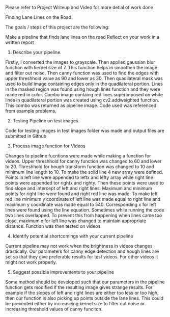 Please refer to Project Writeup and Video for more detial of work done

Finding Lane Lines on the Road

The goals / steps of this project are the following:

Make a pipeline that finds lane lines on the road
Reflect on your work in a written report

1. Describe your pipeline.

Firstly, I converted the images to grayscale. Then applied gaussian blur function with kernel size of 7. This function helps in smoothen the image and filter out noise. Then canny function was used to find the edges with upper threshhold value as 90 and lower as 30. Then quadilateral mask was used to build image containing edges only in the quadilateral portion. Lines in the masked region was found using hough lines function and they were made red in color. Combo image containg red lines superimposed on white lines in quadilateral portion was created using cv2.addweighted function. This combo was returned as pipeline image. Code used was referenced from example problems.

2. Testing Pipeline on test images.

Code for testing images in test images folder was made and output files are submitted in Github

3. Process image function for Videos

Changes to pipeline fucntions were made while making a function for videos. Upper threshhold for canny function was changed to 60 and lower to 20. Threshhold for hough transform function was changed to 10 and minimum line length to 10. To make the solid line 4 new array were defined. Points in left line were appended to leftx and lefty array while right line points were appended tor rightx and righty. Then these points were used to find slope and intercept of left and right lines. Maximum and minimum points for right line were found and right red line was made. To make left red line minimum y coordinate of left line was made equal to right line and maximum y coordinate was made equal to 540. Corresponding x for left lines were found using the line equation. Sometimes while running the code two lines overlapped. To prevent this from happening when lines came too close, maximum x for left line was changed to maintain appropriate distance. Function was then tested on videos

4. Identify potential shortcomings with your current pipeline

Current pipeline may not work when the brightness in videos changes drastically. Our parameters for canny edge detection and hough lines are set so that they give preferable results for test videos. For other videos it might not work properly.

5. Suggest possible improvements to your pipeline

Some method should be developed such that our parameters in the pipeline function gets modified if the resulting image gives strange results. For example if the slopes of left and right lines are either too less or too high, then our function is also picking up points outside the lane lines. This could be prevented either by increaseing kernel size to filter out noise or increasing threshold values of canny funciton.
